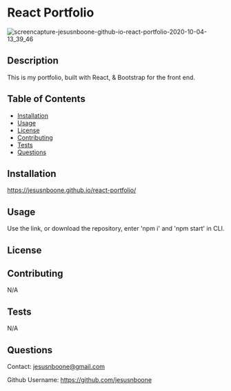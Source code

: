 
  # React Portfolio

![screencapture-jesusnboone-github-io-react-portfolio-2020-10-04-13_39_46](https://user-images.githubusercontent.com/65085372/95024183-1cc43f00-0647-11eb-8e39-448f78dd7b0d.png)

  ## Description

  This is my portfolio, built with React, & Bootstrap for the front end.

  ## Table of Contents

  * [Installation](#installation)
  * [Usage](#usage)
  * [License](#license)
  * [Contributing](#contributing)
  * [Tests](#tests)
  * [Questions](#questions)

  ## Installation

  https://jesusnboone.github.io/react-portfolio/

  ## Usage

  Use the link, or download the repository, enter 'npm i' and 'npm start' in CLI.

  ## License



  ## Contributing
  
  N/A

  ## Tests

  N/A

  ## Questions

  Contact: jesusnboone@gmail.com
  
  
  Github Username: https://github.com/jesusnboone
